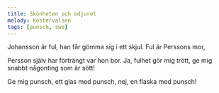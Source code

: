 ```yaml
---
title: Skönheten och odjuret
melody: Kostervalsen
tags: [punsch, swe]
---
```


Johansson är ful,
han får gömma sig i ett skjul.
Ful är Perssons mor,

Persson själv har förträngt var hon bor.
Ja, fulhet gör mig trött,
ge mig snabbt någonting som är sött!

Ge mig punsch,
ett glas med punsch,
nej, en flaska med punsch!
